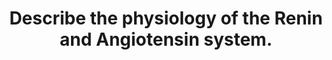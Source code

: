 ---
title: "Describe the physiology of the Renin and Angiotensin system."
entityType: SAQ
exam: PEX
college: CICM
year: 2011
sitting: B
question: 6
passRate: 60
EC_expectedDomains:
- "For a good answer, candidates were expected to mention what renin and angiotensin are and what they do, as well as briefly mention the place of angiotensin converting enzyme (converts Angiotensin I to Angiotensin II and inactivates bradykinin)."
- "Renin is a proteolytic enzyme cleaves angiotensinogen to angiotensin I, secreted by the juxtaglomerular cells of the kidney which are located in media of afferent arteriole and in close proximity to the glomerulus and the distal convoluted tubule (macula densa)."
- "Angiotensin II acts on cell surface AT1 and AT2 receptors."
- "Major functions being to preserve of GFR & enhanced Na/H2O reabsorption in the setting of reduced renal blood flow (candidates expected to outline the mechanism by which this occurs), vasoconstriction, stimulate aldosterone secretion and increase thirst and ADH secretion."
EC_extraCredit:
- "The better candidates also mentioned that it decreases sensitivity of baroreceptor reflex, increases secretion of ACTH and facilitates noradrenaline release from sympathetic nervous system as well as its fate (metabolized by blood/tissue peptidases)."
- "A good response for regulation would have been mentioning principally regulated via renin and angiotensin."
EC_errorsCommon:
- "It is unfortunate that many candidates presenting to this examination are not able to provide sufficient information for a pass."
---